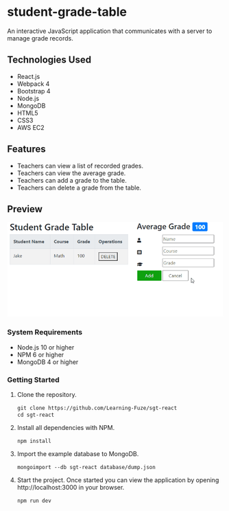 # student-grade-table
An interactive JavaScript application that communicates with a server to manage grade records.

## Technologies Used

- React.js
- Webpack 4
- Bootstrap 4
- Node.js
- MongoDB
- HTML5
- CSS3
- AWS EC2

## Features

- Teachers can view a list of recorded grades.
- Teachers can view the average grade.
- Teachers can add a grade to the table.
- Teachers can delete a grade from the table.

## Preview

![SGT](student-grade-table.gif)

### System Requirements

- Node.js 10 or higher
- NPM 6 or higher
- MongoDB 4 or higher

### Getting Started

1. Clone the repository.

    ```shell
    git clone https://github.com/Learning-Fuze/sgt-react
    cd sgt-react
    ```

1. Install all dependencies with NPM.

    ```shell
    npm install
    ```

1. Import the example database to MongoDB.

    ```shell
    mongoimport --db sgt-react database/dump.json
    ```

1. Start the project. Once started you can view the application by opening http://localhost:3000 in your browser.

    ```shell
    npm run dev
    ```
